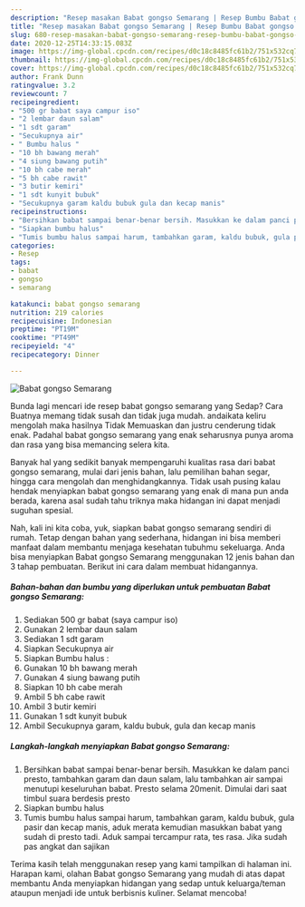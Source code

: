 ```yaml
---
description: "Resep masakan Babat gongso Semarang | Resep Bumbu Babat gongso Semarang Yang Lezat"
title: "Resep masakan Babat gongso Semarang | Resep Bumbu Babat gongso Semarang Yang Lezat"
slug: 680-resep-masakan-babat-gongso-semarang-resep-bumbu-babat-gongso-semarang-yang-lezat
date: 2020-12-25T14:33:15.083Z
image: https://img-global.cpcdn.com/recipes/d0c18c8485fc61b2/751x532cq70/babat-gongso-semarang-foto-resep-utama.jpg
thumbnail: https://img-global.cpcdn.com/recipes/d0c18c8485fc61b2/751x532cq70/babat-gongso-semarang-foto-resep-utama.jpg
cover: https://img-global.cpcdn.com/recipes/d0c18c8485fc61b2/751x532cq70/babat-gongso-semarang-foto-resep-utama.jpg
author: Frank Dunn
ratingvalue: 3.2
reviewcount: 7
recipeingredient:
- "500 gr babat saya campur iso"
- "2 lembar daun salam"
- "1 sdt garam"
- "Secukupnya air"
- " Bumbu halus "
- "10 bh bawang merah"
- "4 siung bawang putih"
- "10 bh cabe merah"
- "5 bh cabe rawit"
- "3 butir kemiri"
- "1 sdt kunyit bubuk"
- "Secukupnya garam kaldu bubuk gula dan kecap manis"
recipeinstructions:
- "Bersihkan babat sampai benar-benar bersih. Masukkan ke dalam panci presto, tambahkan garam dan daun salam, lalu tambahkan air sampai menutupi keseluruhan babat. Presto selama 20menit. Dimulai dari saat timbul suara berdesis presto"
- "Siapkan bumbu halus"
- "Tumis bumbu halus sampai harum, tambahkan garam, kaldu bubuk, gula pasir dan kecap manis, aduk merata kemudian masukkan babat yang sudah di presto tadi. Aduk sampai tercampur rata, tes rasa. Jika sudah pas angkat dan sajikan"
categories:
- Resep
tags:
- babat
- gongso
- semarang

katakunci: babat gongso semarang 
nutrition: 219 calories
recipecuisine: Indonesian
preptime: "PT19M"
cooktime: "PT49M"
recipeyield: "4"
recipecategory: Dinner

---
```



![Babat gongso Semarang](https://img-global.cpcdn.com/recipes/d0c18c8485fc61b2/751x532cq70/babat-gongso-semarang-foto-resep-utama.jpg)

Bunda lagi mencari ide resep babat gongso semarang yang Sedap? Cara Buatnya memang tidak susah dan tidak juga mudah. andaikata keliru mengolah maka hasilnya Tidak Memuaskan dan justru cenderung tidak enak. Padahal babat gongso semarang yang enak seharusnya punya aroma dan rasa yang bisa memancing selera kita.

Banyak hal yang sedikit banyak mempengaruhi kualitas rasa dari babat gongso semarang, mulai dari jenis bahan, lalu pemilihan bahan segar, hingga cara mengolah dan menghidangkannya. Tidak usah pusing kalau hendak menyiapkan babat gongso semarang yang enak di mana pun anda berada, karena asal sudah tahu triknya maka hidangan ini dapat menjadi suguhan spesial.




Nah, kali ini kita coba, yuk, siapkan babat gongso semarang sendiri di rumah. Tetap dengan bahan yang sederhana, hidangan ini bisa memberi manfaat dalam membantu menjaga kesehatan tubuhmu sekeluarga. Anda bisa menyiapkan Babat gongso Semarang menggunakan 12 jenis bahan dan 3 tahap pembuatan. Berikut ini cara dalam membuat hidangannya.

<!--inarticleads1-->

##### Bahan-bahan dan bumbu yang diperlukan untuk pembuatan Babat gongso Semarang:

1. Sediakan 500 gr babat (saya campur iso)
1. Gunakan 2 lembar daun salam
1. Sediakan 1 sdt garam
1. Siapkan Secukupnya air
1. Siapkan  Bumbu halus :
1. Gunakan 10 bh bawang merah
1. Gunakan 4 siung bawang putih
1. Siapkan 10 bh cabe merah
1. Ambil 5 bh cabe rawit
1. Ambil 3 butir kemiri
1. Gunakan 1 sdt kunyit bubuk
1. Ambil Secukupnya garam, kaldu bubuk, gula dan kecap manis




<!--inarticleads2-->

##### Langkah-langkah menyiapkan Babat gongso Semarang:

1. Bersihkan babat sampai benar-benar bersih. Masukkan ke dalam panci presto, tambahkan garam dan daun salam, lalu tambahkan air sampai menutupi keseluruhan babat. Presto selama 20menit. Dimulai dari saat timbul suara berdesis presto
1. Siapkan bumbu halus
1. Tumis bumbu halus sampai harum, tambahkan garam, kaldu bubuk, gula pasir dan kecap manis, aduk merata kemudian masukkan babat yang sudah di presto tadi. Aduk sampai tercampur rata, tes rasa. Jika sudah pas angkat dan sajikan




Terima kasih telah menggunakan resep yang kami tampilkan di halaman ini. Harapan kami, olahan Babat gongso Semarang yang mudah di atas dapat membantu Anda menyiapkan hidangan yang sedap untuk keluarga/teman ataupun menjadi ide untuk berbisnis kuliner. Selamat mencoba!
